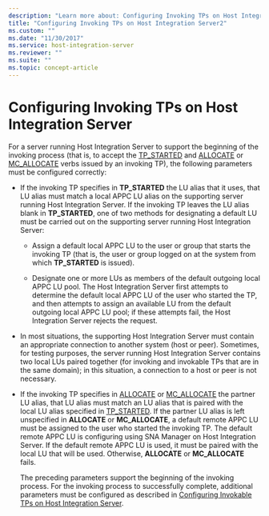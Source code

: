 ```yaml
---
description: "Learn more about: Configuring Invoking TPs on Host Integration Server"
title: "Configuring Invoking TPs on Host Integration Server2"
ms.custom: ""
ms.date: "11/30/2017"
ms.service: host-integration-server
ms.reviewer: ""
ms.suite: ""
ms.topic: concept-article
---
```

# Configuring Invoking TPs on Host Integration Server
For a server running Host Integration Server to support the beginning of the invoking process (that is, to accept the [TP_STARTED](./tp-started2.md) and [ALLOCATE](./allocate2.md) or [MC_ALLOCATE](./mc-allocate2.md) verbs issued by an invoking TP), the following parameters must be configured correctly:  
  
- If the invoking TP specifies in **TP_STARTED** the LU alias that it uses, that LU alias must match a local APPC LU alias on the supporting server running Host Integration Server. If the invoking TP leaves the LU alias blank in **TP_STARTED**, one of two methods for designating a default LU must be carried out on the supporting server running Host Integration Server:  
  
  -   Assign a default local APPC LU to the user or group that starts the invoking TP (that is, the user or group logged on at the system from which **TP_STARTED** is issued).  
  
  -   Designate one or more LUs as members of the default outgoing local APPC LU pool. The Host Integration Server first attempts to determine the default local APPC LU of the user who started the TP, and then attempts to assign an available LU from the default outgoing local APPC LU pool; if these attempts fail, the Host Integration Server rejects the request.  
  
- In most situations, the supporting Host Integration Server must contain an appropriate connection to another system (host or peer). Sometimes, for testing purposes, the server running Host Integration Server contains two local LUs paired together (for invoking and invokable TPs that are in the same domain); in this situation, a connection to a host or peer is not necessary.  
  
- If the invoking TP specifies in [ALLOCATE](./allocate2.md) or [MC_ALLOCATE](./mc-allocate2.md) the partner LU alias, that LU alias must match an LU alias that is paired with the local LU alias specified in [TP_STARTED](./tp-started2.md). If the partner LU alias is left unspecified in **ALLOCATE** or **MC_ALLOCATE**, a default remote APPC LU must be assigned to the user who started the invoking TP. The default remote APPC LU is configuring using SNA Manager on Host Integration Server. If the default remote APPC LU is used, it must be paired with the local LU that will be used. Otherwise, **ALLOCATE** or **MC_ALLOCATE** fails.  
  
  The preceding parameters support the beginning of the invoking process. For the invoking process to successfully complete, additional parameters must be configured as described in [Configuring Invokable TPs on Host Integration Server](../core/configuring-invokable-tps-on-host-integration-server1.md).
